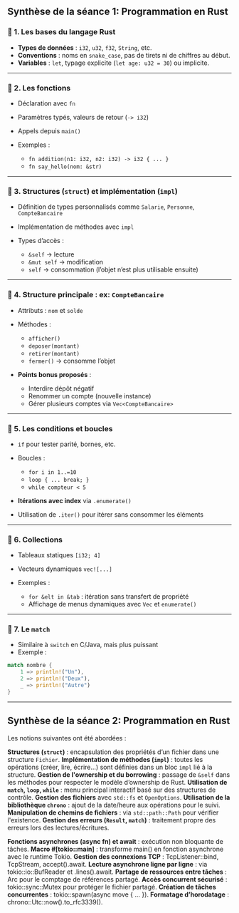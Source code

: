 ## Synthèse de la séance 1: Programmation en Rust

### 🔹 1. Les bases du langage Rust

* **Types de données** : `i32`, `u32`, `f32`, `String`, etc.
* **Conventions** : noms en `snake_case`, pas de tirets ni de chiffres au début.
* **Variables** : `let`, typage explicite (`let age: u32 = 30`) ou implicite.

---

### 🔹 2. Les fonctions

* Déclaration avec `fn`
* Paramètres typés, valeurs de retour (`-> i32`)
* Appels depuis `main()`
* Exemples :

  * `fn addition(n1: i32, n2: i32) -> i32 { ... }`
  * `fn say_hello(nom: &str)`

---

### 🔹 3. Structures (`struct`) et implémentation (`impl`)

* Définition de types personnalisés comme `Salarie`, `Personne`, `CompteBancaire`
* Implémentation de méthodes avec `impl`
* Types d’accès :

  * `&self` → lecture
  * `&mut self` → modification
  * `self` → consommation (l’objet n’est plus utilisable ensuite)

---

### 🔹 4. Structure principale : ex: `CompteBancaire`

* Attributs : `nom` et `solde`
* Méthodes :

  * `afficher()`
  * `deposer(montant)`
  * `retirer(montant)`
  * `fermer()` → consomme l’objet
* **Points bonus proposés** :

  * Interdire dépôt négatif
  * Renommer un compte (nouvelle instance)
  * Gérer plusieurs comptes via `Vec<CompteBancaire>`

---

### 🔹 5. Les conditions et boucles

* `if` pour tester parité, bornes, etc.
* Boucles :

  * `for i in 1..=10`
  * `loop { ... break; }`
  * `while compteur < 5`
* **Itérations avec index** via `.enumerate()`
* Utilisation de `.iter()` pour itérer sans consommer les éléments

---

### 🔹 6. Collections

* Tableaux statiques `[i32; 4]`
* Vecteurs dynamiques `vec![...]`
* Exemples :

  * `for &elt in &tab` : itération sans transfert de propriété
  * Affichage de menus dynamiques avec `Vec` et `enumerate()`

---

### 🔹 7. Le `match`

* Similaire à `switch` en C/Java, mais plus puissant
* Exemple :

```rust
match nombre {
    1 => println!("Un"),
    2 => println!("Deux"),
    _ => println!("Autre")
}
```


----------------------------------------------------------------------------------------------------------

## Synthèse de la séance 2: Programmation en Rust

Les notions suivantes ont été abordées :

**Structures (`struct`)** : encapsulation des propriétés d’un fichier dans une structure `Fichier`.
**Implémentation de méthodes (`impl`)** : toutes les opérations (créer, lire, écrire...) sont définies dans un bloc `impl` lié à la structure.
**Gestion de l'ownership et du borrowing** : passage de `&self` dans les méthodes pour respecter le modèle d’ownership de Rust.
**Utilisation de `match`, `loop`, `while`** : menu principal interactif basé sur des structures de contrôle.
**Gestion des fichiers** avec `std::fs` et `OpenOptions`.
**Utilisation de la bibliothèque `chrono`** : ajout de la date/heure aux opérations pour le suivi.
**Manipulation de chemins de fichiers** : via `std::path::Path` pour vérifier l'existence.
**Gestion des erreurs (`Result`, `match`)** : traitement propre des erreurs lors des lectures/écritures.

**Fonctions asynchrones (async fn) et await** : exécution non bloquante de tâches.
**Macro #[tokio::main]** : transforme main() en fonction asynchrone avec le runtime Tokio.
**Gestion des connexions TCP** : TcpListener::bind, TcpStream, accept().await.
**Lecture asynchrone ligne par ligne** : via tokio::io::BufReader et .lines().await.
**Partage de ressources entre tâches** : Arc<T> pour le comptage de références partagé.
**Accès concurrent sécurisé** : tokio::sync::Mutex<T> pour protéger le fichier partagé.
**Création de tâches concurrentes** : tokio::spawn(async move { ... }).
**Formatage d’horodatage** : chrono::Utc::now().to_rfc3339().